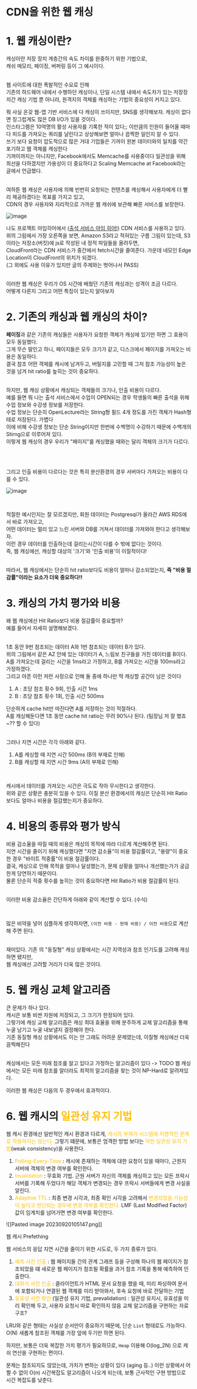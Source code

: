 # CDN을 위한 웹 캐싱
# 1. 웹 캐싱이란?
캐싱이란 저장 장치 계층간의 속도 차이를 완중하기 위한 기법으로, <br>
캐쉬 메모리, 페이징, 버퍼링 등이 그 예시이다. <br> <br>

웹 사이트에 대한 폭발적인 수요로 인해 <br>
기존의 하드웨어 내에서 수행하던 캐싱이나, 단일 시스템 내에서 속도차가 있는 저장장치간 캐싱 기법 뿐 아니라, 원격지의 객체를 캐싱하는 기법의 중요성이 커지고 있다. <br>

뭐 사실 온갖 웹-앱 기반 서비스에 다 캐싱이 쓰이지만, SNS를 생각해보자. 캐싱이 없다면 징그럽게도 많은 DB I/O가 있을 것이다. <br>
인스타그램은 10억명의 활성 사용자를 기록한 적이 있다;; 이만큼의 인원이 들어올 때마다 피드를 가져오는 쿼리를 날린다고 상상해보면 얼마나 끔찍한 일인지 알 수 있다. <br>
쓰기 보다 요청이 압도적으로 많은 거대 기업들은 기꺼이 원본 데이터와의 일치를 약간 포기하고 웹 객체를 캐싱한다 <br>
기꺼이까지는 아니지만, Facebook에서도 Memcache를 사용중이다 일관성을 위해 최선을 다하겠지만 가용성이 더 중요하다고 Scaling Memcache  at Facebook라는 글에서 언급했다. <br> <br>

여하튼 웹 캐싱은 사용자에 의해 빈번히 요청되는 컨텐츠를 캐싱해서 사용자에게 더 빨리 제공하겠다는 목표를 가지고 있고, <Br> 
CDN의 경우 사용자와 지리적으로 가까운 웹 캐쉬에 보관해 빠른 서비스를 보장한다. <br>

![image](https://github.com/binary-ho/TIL-public/assets/71186266/1182ad13-80a4-46e3-b1c8-51d35d242dc6)

나도 프로젝트 아임히어에서 ([출석 서비스 아임 히어!](https://imhere.im)) CDN 서비스를 사용하고 있다. <br>
위의 그림에서 가장 오른쪽을 보면, Amazon S3라고 적혀있는 구름 그림이 있는데, S3이라는 저장소(버킷)에 js로 작성된 내 정적 파일들을 올려두면, <br>
CloudFront라는 CDN 서비스가 중간에서 fetch시간을 줄여준다. 가운데 네모인 Edge Location이 CloudFront의 위치가 되겠다. <br>
(그 외에도 사용 이유가 있지만 글의 주제와는 벗어나서 PASS) <br>
<br>

이러한 웹 캐싱은 우리가 OS 시간에 배웠던 기존의 캐싱과는 성격이 조금 다르다. <br>
어떻게 다른지 그리고 어떤 특징이 있는지 알아보자

# 2. 기존의 캐싱과 웹 캐싱의 차이?
**페이징**과 같은 기존의 캐싱들은 사용자가 요청한 객체가 캐싱에 있기만 하면 그 효용이 모두 동일했다. <br>
그게 무슨 말인고 하니, 페이지들은 모두 크기가 같고, 디스크에서 페이지를 가져오는 비용은 동일하다. <br>
결국 참조 어떤 객체를 캐시에 남겨두고, 버릴지를 고민할 때 그저 참조 가능성이 높은 것을 남겨 hit ratio를 높히는 것이 중요하다. <br> <br>

하지만, 웹 캐싱 상황에서 캐싱되는 객체들의 크기나, 인출 비용이 다르다. <br>
예를 들면 뭐 나는 출석 서비스에서 수업이 OPEN되는 경우 학생들의 빠른 출석을 위해 수업 정보와 수강생 정보를 저장한다. <br>
수업 정보는 단순히 OpenLecture라는 String형 필드 4개 정도를 가진 객체가 Hash형태로 저장된다. 가볍다 <br>
이에 비해 수강생 정보는 단순 String이지만 한번에 수백명이 수강하기 때문에 수백개의 Stirng으로 이루어져 있다. <br>
이렇게 웹 캐싱의 경우 우리가 "페이지"를 캐싱했을 때와는 달리 객체의 크기가 다르다. <br> <br>

<br>

그리고 인출 비용이 다르다는 것은 특히 분산환경의 경우 서버마다 가져오는 비용이 다를 수 있다. <br>

![image](https://github.com/binary-ho/TIL-public/assets/71186266/b1619bc4-7b08-4900-9187-fd85331332e4)

<br>

적절한 예시인지는 잘 모르겠지만, 회원 데이터는 Postgresql가 올라간 AWS RDS에서 바로 가져오고, <br>
어떤 데이터는 멀리 있고 느린 서버와 DB를 거쳐서 데이터를 가져와야 한다고 생각해보자. <br>
이런 경우 데이터를 인출하는데 걸리는시간이 다를 수 밖에 없다는 것이다. <br>
즉, 웹 캐싱에선, 캐싱할 대상의 '크기'와 '인출 비용'이 이질적이다! <br> <br>

따라서, 웹 캐싱에서는 단순히 hit ratio보다도
비용이 얼마나 감소되었는지, **즉 "비용 절감률"이라는 요소가 더욱 중요하다!!** <Br> 

# 3. 캐싱의 가치 평가와 비용

왜 웹 캐싱에선 Hit Ratio보다 비용 절감률이 중요할까? <br>
예를 들어서 자세히 설명해보겠다. <br> <br>

1초 동안 9번 참조되는 데이터 A와 1번 참조되는 데이터 B가 있다. <br>
위의 그림에서 같은 AZ 안에 있는 데이터가 A, 느림보 친구들을 거친 데이터를 B이다. <br>
A를 가져오는데 걸리는 시간을 1ms라고 가정하고,
B를 가져오는 시간을 100ms라고 가정하겠다. <br>
그리고 아픈 이런 저런 사정으로 인해 둘 중에 하나만 딱 캐싱할 공간이 남은 것이다 <br>

1. A : 초당 참조 횟수 9회, 인출 시간 1ms
2. B : 초당 참조 횟수 1회, 인출 시간 500ms

단순하게 cache hit만 따진다면 A를 저장하는 것이 적절하다. <br>
A를 캐싱해둔다면 1초 동안 cache hit ratio는 무려 90%나 된다. (팀장님 저 잘 했죠~?? 할 수 있다) <br> <br>

그러나 지연 시간은 각각 아래와 같다. 
1. A를 캐싱할 때 지연 시간 500ms (B의 부재로 인해)
2. B를 캐싱할 때 지연 시간 9ms (A의 부재로 인해)

<br>

캐시에서 데이터를 가져오는 시간은 극도로 작아 무시한다고 생각한다. <br>
위와 같은 상황은 충분히 있을 수 있다. 이질 분산 환경에서의 캐싱은 단순히 Hit Ratio 보다도 얼마나 비용을 절감했는지가 중요하다. <br>

# 4. 비용의 종류와 평가 방식
비용 감소율을 따질 때의 비용은 캐싱의 목적에 따라 다르게 계산해주면 된다. <br>
지연 시간을 줄이기 위해 캐싱했다면 "지연 감소율"이 비용 절감률이고, "용량"이 중요한 경우 "바이트 적중률"이 비용 절감률이다. <br>
결국, 캐싱으로 인해 목적을 얼마나 달성했는가, 문제 상황을 얼마나 개선했는가가 궁금한게 당연하기 때문이다. <br>
물론 단순히 적중 횟수를 높히는 것이 중요하다면 Hit Ratio가 비용 절감률이 된다. <br> <Br>


이러한 비용 감소율은 간단하게 아래와 같이 계산할 수 있다.
(수식)

<br>

많은 비약을 넣어 심플하게 생각하자면, `(이전 비용 - 현재 비용) / 이전 비용`으로 계산해 주면 된다. <br> <br>

재미있다. 기존 의 "동질형" 캐싱 상황에서는 시간 지역성과 참조 인기도를 고려해 캐싱하면 됐지만, <br>
웹 캐싱에선 고려할 거리가 더욱 많은 것이다.

# 5. 웹 캐싱 교체 알고리즘

큰 문제가 하나 있다. <br>
캐시은 보통 비싼 자원에 저장되고, 그 크기가 한정되어 있다. <Br>
그렇기에 캐싱 교체 알고리즘은 캐싱 최대 효율을 위해 분주하게 교체 알고리즘을 통해 누굴 남기고 누굴 내보낼지 결정해야 한다. <Br> 
기존 동질형 캐싱 상황에서도 이는 안 그래도 어려운 문제였는데, 이질형 캐싱에선 더욱 끔찍해진다 <br> <br>

캐싱에서는 모든 미래 참조를 알고 있다고 가정하는 알고리즘이 있다 -> TODO
웹 캐싱에서는 모든 미래 참조를 알더라도 최적의 알고리즘을 찾는 것이 NP-Hard로 알려져있다. <br>


이러한 웹 캐싱은 다음의 두 경우에서 효과적이다.


# 6. 웹 캐시의 <span style="color:#ffc000">일관성 유지 기법</span>
   
웹 캐시 환경에선 일반적인 캐시 환경과 다르게, <span style="color:#ffc000">캐시의 부재가 시스템에 치명적인 문제로 작용하지는 않는다.</span>
그렇기 떄문에, 보통은 엄격한 방법 보다는 <span style="color:#ffc000">약한 일관성 유지 기법</span>(weak consistency)을 사용한다.

1. <span style="color:#ffc000">Polling-Every-Time</span> : 캐시에 존재하는 객체에 대한 요청이 있을 때마다, 근원지 서버에 객체의 변경 여부를 확인한다.
2. <span style="color:#ffc000">Invalidation </span>: 무효화 기법. 근원 서버가 자신의 객체를 캐싱하고 있는 모든 프락시 서버를 기록해 두었다가 해당 객체가 변경되는 경우 프락시 서버들에게 변경 사실을 알린다.
3. <span style="color:#ffc000">Adaptive TTL</span> : 최종 변경 시각과, 최종 확인 시각을 고려해서 <span style="color:#ffc000">변경되었을 가능성이 높다고 판단되는 경우에 변경 여부를 확인한다.</span> LMF (Last Modified Factor) 값이 임계치를 넘어가면 변경 여부를 확인한다.

![[Pasted image 20230920105147.png]]

웹 캐시 Prefething
   
웹 서비스의 응답 지연 시간을 줄이기 위한 시도로, 두 가지 종류가 있다.
1. <span style="color:ffc000">예측 사전 인출</span> : 웹 페이지들 간의 관계 그래프 등을 구성해 하나의 웹 페이지가 참조되었을 떄 새로운 웹 페이지가 참조될 확률을 과거 참조 기록을 통해 예측하여 인출한다.
2. <span style="color:#ffc000">대화식 사전 인출</span> :  클라이언트가 HTML 문서 요청을 했을 때, 미리 파싱하여 문서에 포함되거나 연결된 웹 객체를 미리 받아와서, 후속 요청에 바로 전달하는 기법
3. <span style="color:#ffc000">유효성 사전 확인 </span>(일관성 유지 기법, prevalidation) : 일관성 유지시, 유효성을 미리 확인해 두고, 사용자 요청시 따로 확인하지 않음
교체 알고리즘을 구현하는 자료구조?

LRU와 같은 형태는 사실상 순서만이 중요하기 때문에, 단순 `List` 형태로도 가능하다. O(N)
새롭게 참조된 객체를 가장 앞에 두기만 하면 된다.

하지만, 보통은 더욱 복잡한 가치 평가가 필요하므로, `Heap` 이용해 O(log_2N) 으로 캐쉬 연산을 구현하는 편이다.

문제는 참조되지도 않았는데, 가치가 변하는 상황이 있다 (aging 등..)
이런 상황에서 어쩔 수 없이 O(n) 시간복잡도 알고리즘이 나오게 되는데, 보통 근사적인 구현 방법으로 시간 복잡도를 낮춘다.
